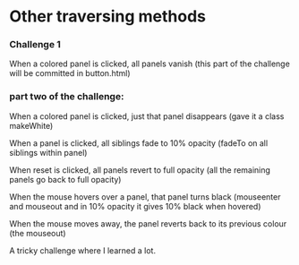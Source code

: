 # Other traversing methods

### Challenge 1

When a colored panel is clicked, all panels vanish (this part of the challenge will be committed in button.html)

### part two of the challenge:
When a colored panel is clicked, just that panel disappears (gave it a class makeWhite)

When a panel is clicked, all siblings fade to 10% opacity (fadeTo on all siblings within panel)

When reset is clicked, all panels revert to full opacity (all the remaining panels go back to full opacity)

When the mouse hovers over a panel, that panel turns black (mouseenter and mouseout and in 10% opacity it gives 10% black when hovered)

When the mouse moves away, the panel reverts back to its previous colour (the mouseout)

A tricky challenge where I learned a lot.
